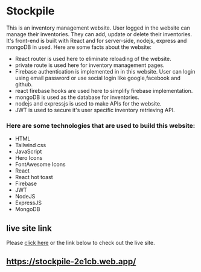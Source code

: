 # Stockpile

This is an inventory management website. User logged in the website can manage their inventories. They can add, update or delete their inventories. It's front-end is built with React and for server-side, nodejs, express and mongoDB in used. Here are some facts about the website:

* React router is used here to eliminate reloading of the website.
* private route is used here for inventory management pages.
* Firebase authentication is implemented in in this website. User can login using email password or use social login like google,facebook and github.
* react firebase hooks are used here to simplify firebase implementation.
* mongoDB is used as the database for inventories.
* nodejs and expressjs is used to make APIs for the website. 
* JWT is used to secure it's user specific inventory retrieving API.

### Here are some technologies that are used to build this website:
* HTML
* Tailwind css
* JavaScript
* Hero Icons
* FontAwesome Icons
* React
* React hot toast
* Firebase 
* JWT
* NodeJS
* ExpressJS
* MongoDB

## live site link

Please [click here](https://stockpile-2e1cb.web.app/) or the link below to check out the live site.

## https://stockpile-2e1cb.web.app/